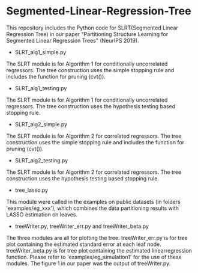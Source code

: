 # Segmented-Linear-Regression-Tree

This repository includes the Python code for SLRT(Segmented Linear Regression Tree) in our paper "Partitioning Structure Learning for Segmented Linear Regression Trees" (NeurIPS 2019).

* SLRT_alg1_simple.py

The SLRT module is for Algorithm 1 for conditionally uncorrelated regressors.
The tree construction uses the simple stopping rule and includes the function for pruning (cvt()).

* SLRT_alg1_testing.py

The SLRT module is for Algorithm 1 for conditionally uncorrelated regressors.
The tree construction uses the hypothesis testing based stopping rule.

* SLRT_alg2_simple.py

The SLRT module is for Algorithm 2 for correlated regressors.
The tree construction uses the simple stopping rule and includes the function for pruning (cvt()).

* SLRT_alg2_testing.py

The SLRT module is for Algorithm 2 for correlated regressors.
The tree construction uses the hypothesis testing based stopping rule.

* tree_lasso.py

This module were called in the examples on public datasets (in folders 'examples/eg_xxx'), which combines the data partitioning results with LASSO estimation on leaves.

* treeWriter.py, treeWriter_err.py and treeWriter_beta.py

The three modules are all for plotting the tree.
treeWriter_err.py is for tree plot containing the estimated standard error at each leaf node.
treeWriter_beta.py is for tree plot containing the estimated linearregression function.
Please refer to 'examples/eg_simulation1' for the use of these modules. The figure 1 in our paper was the output of treeWriter.py.
